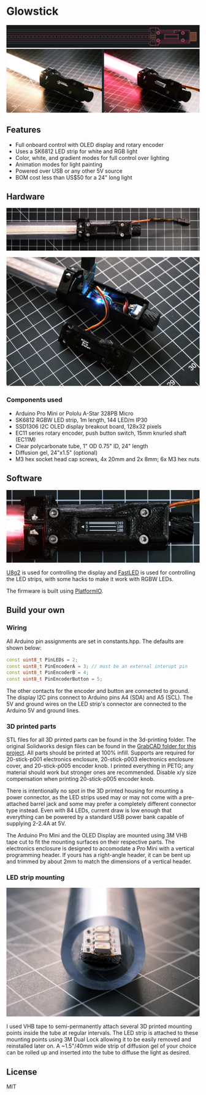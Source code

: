 # Glowstick

![](img/art-02.png)
![](img/DSCF6181-DSCF6184.jpg)

## Features
* Full onboard control with OLED display and rotary encoder
* Uses a SK6812 LED strip for white and RGB light
* Color, white, and gradient modes for full control over lighting
* Animation modes for light painting
* Powered over USB or any other 5V source
* BOM cost less than US$50 for a 24" long light

## Hardware
![](img/DSCF6163.jpg)

![](img/DSCF6129.jpg)

### Components used
* Arduino Pro Mini or Pololu A-Star 328PB Micro
* SK6812 RGBW LED strip, 1m length, 144 LED/m IP30
* SSD1306 I2C OLED display breakout board, 128x32 pixels
* EC11 series rotary encoder, push button switch, 15mm knurled shaft (EC11M)
* Clear polycarbonate tube, 1" OD 0.75" ID, 24" length
* Diffusion gel, 24"x1.5" (optional) 
* M3 hex socket head cap screws, 4x 20mm and 2x 8mm; 6x M3 hex nuts

## Software

![](img/DSCF6175.jpg)

[U8g2](https://github.com/olikraus/u8g2) is used for controlling the display and [FastLED](https://github.com/FastLED/FastLED) is used for controlling the LED strips, with some hacks to make it work with RGBW LEDs.

The firmware is built using [PlatformIO](http://docs.platformio.org/en/latest/ide.html#platformio-ide).

## Build your own

### Wiring
All Arduino pin assignments are set in constants.hpp. The defaults are shown below:

```c++
const uint8_t PinLEDs = 2;
const uint8_t PinEncoderA = 3; // must be an external interupt pin
const uint8_t PinEncoderB = 4;
const uint8_t PinEncoderButton = 5;
```

The other contacts for the encoder and button are connected to ground. The display I2C pins connect to Arduino pins A4 (SDA) and A5 (SCL). The 5V and ground wires on the LED strip's connector are connected to the Arduino 5V and ground lines.

### 3D printed parts
STL files for all 3D printed parts can be found in the 3d-printing folder. The original Solidworks design files can be found in the [GrabCAD folder for this project](https://workbench.grabcad.com/workbench/projects/gcfMel1k3mHmgKFM-v4mYhzHF4UytLH0CcWSUiFCYhUIy2#/space/gcyOI77-vFgamuT2R-LxKiL_oJ_SbqqWW22Kso9QQ5grLW). All parts should be printed at 100% infill. Supports are required for 20-stick-p001 electronics enclosure, 20-stick-p003 electronics enclosure cover, and 20-stick-p005 encoder knob. I printed everything in PETG; any material should work but stronger ones are recommended. Disable x/y size compensation when printing 20-stick-p005 encoder knob.

There is intentionally no spot in the 3D printed housing for mounting a power connector, as the LED strips used may or may not come with a pre-attached barrel jack and some may prefer a completely different connector type instead. Even with 84 LEDs, current draw is low enough that everything can be powered by a standard USB power bank capable of supplying 2-2.4A at 5V.

The Arduino Pro Mini and the OLED Display are mounted using 3M VHB tape cut to fit the mounting surfaces on their respective parts. The electronics enclosure is designed to accomodate a Pro Mini with a vertical programming header. If yours has a right-angle header, it can be bent up and trimmed by about 2mm to match the dimensions of a vertical header.

### LED strip mounting
![](img/DSCF6732.jpg)

I used VHB tape to semi-permanently attach several 3D printed mounting points inside the tube at regular intervals. The LED strip is attached to these mounting points using 3M Dual Lock allowing it to be easily removed and reinstalled later on. A ~1.5"/40mm wide strip of diffusion gel of your choice can be rolled up and inserted into the tube to diffuse the light as desired.

## License
MIT

